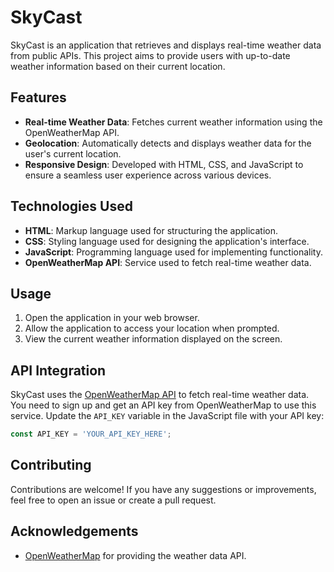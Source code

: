 
# SkyCast

SkyCast is an application that retrieves and displays real-time weather data from public APIs. This project aims to provide users with up-to-date weather information based on their current location.

## Features

- **Real-time Weather Data**: Fetches current weather information using the OpenWeatherMap API.
- **Geolocation**: Automatically detects and displays weather data for the user's current location.
- **Responsive Design**: Developed with HTML, CSS, and JavaScript to ensure a seamless user experience across various devices.

## Technologies Used

- **HTML**: Markup language used for structuring the application.
- **CSS**: Styling language used for designing the application's interface.
- **JavaScript**: Programming language used for implementing functionality.
- **OpenWeatherMap API**: Service used to fetch real-time weather data.


## Usage

1. Open the application in your web browser.
2. Allow the application to access your location when prompted.
3. View the current weather information displayed on the screen.

## API Integration

SkyCast uses the [OpenWeatherMap API](https://openweathermap.org/api) to fetch real-time weather data. You need to sign up and get an API key from OpenWeatherMap to use this service. Update the `API_KEY` variable in the JavaScript file with your API key:

```javascript
const API_KEY = 'YOUR_API_KEY_HERE';
```

## Contributing

Contributions are welcome! If you have any suggestions or improvements, feel free to open an issue or create a pull request.


## Acknowledgements

- [OpenWeatherMap](https://openweathermap.org/) for providing the weather data API.
